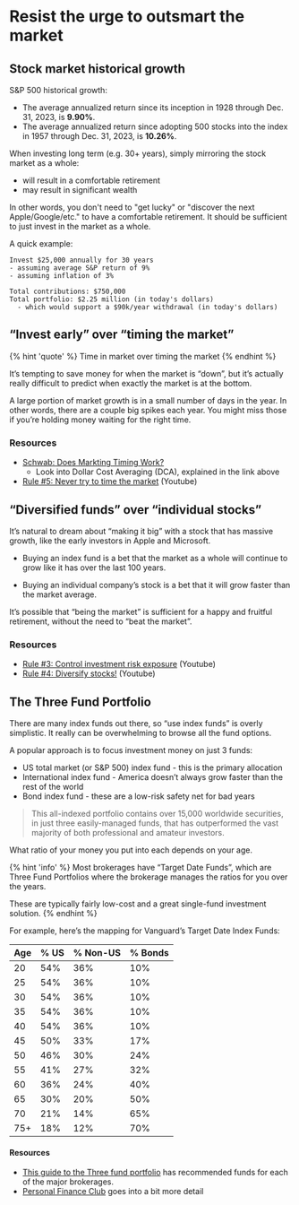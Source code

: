 # Resist the urge to outsmart the market

## Stock market historical growth

S&P 500 historical growth:
- The average annualized return since its inception in 1928 through Dec. 31, 2023, is **9.90%**.
- The average annualized return since adopting 500 stocks into the index in 1957 through Dec. 31, 2023, is **10.26%**.

When investing long term (e.g. 30+ years), simply mirroring the stock market as a whole:
- will result in a comfortable retirement
- may result in significant wealth

In other words, you don't need to "get lucky" or "discover the next Apple/Google/etc." to have a comfortable retirement. It should be sufficient to just invest in the market as a whole.

A quick example:

```
Invest $25,000 annually for 30 years
- assuming average S&P return of 9%
- assuming inflation of 3%

Total contributions: $750,000
Total portfolio: $2.25 million (in today's dollars)
  - which would support a $90k/year withdrawal (in today's dollars)
```

## “Invest early” over “timing the market”

{% hint 'quote' %}
Time in market over timing the market
{% endhint %}

It’s tempting to save money for when the market is “down”, but it’s actually really difficult to predict when exactly the market is at the bottom.

A large portion of market growth is in a small number of days in the year. In other words, there are a couple big spikes each year. You might miss those if you’re holding money waiting for the right time.

### Resources
- [Schwab: Does Markting Timing Work?](https://www.schwab.com/learn/story/does-market-timing-work)
    - Look into Dollar Cost Averaging (DCA), explained in the link above
- [Rule #5: Never try to time the market](https://www.youtube.com/watch?v=b3pnpbWYfwc&list=PL21534875BFC50EEE&index=6) (Youtube)

## “Diversified funds” over “individual stocks”

It’s natural to dream about “making it big” with a stock that has massive growth, like the early investors in Apple and Microsoft.

- Buying an index fund is a bet that the market as a whole will continue to grow like it has over the last 100 years.

- Buying an individual company’s stock is a bet that it will grow faster than the market average.

It’s possible that “being the market” is sufficient for a happy and fruitful retirement, without the need to “beat the market”.

### Resources
- [Rule #3: Control investment risk exposure](https://www.youtube.com/watch?v=mArZsJvFKY4) (Youtube)
- [Rule #4: Diversify stocks!](https://www.youtube.com/watch?v=zXnbxLtRhrU&t=170s) (Youtube)

## The Three Fund Portfolio

There are many index funds out there, so “use index funds” is overly simplistic. It really can be overwhelming to browse all the fund options.

A popular approach is to focus investment money on just 3 funds:

- US total market (or S&P 500) index fund - this is the primary allocation
- International index fund - America doesn’t always grow faster than the rest of the world
- Bond index fund - these are a low-risk safety net for bad years

> This all-indexed portfolio contains over 15,000 worldwide securities, in just three easily-managed funds, that has outperformed the vast majority of both professional and amateur investors.

What ratio of your money you put into each depends on your age.

{% hint 'info' %}
Most brokerages have “Target Date Funds”, which are Three Fund Portfolios where the brokerage manages the ratios for you over the years.

These are typically fairly low-cost and a great single-fund investment solution.
{% endhint %}

For example, here’s the mapping for Vanguard’s Target Date Index Funds:

| Age | % US | % Non-US | % Bonds |
| --- | ---- | -------- | ------- |
|20 | 54% | 36% | 10% |
|25| 54%| 36%| 10% |
|30|54%|36%|10%|
|35|54%|36%|10%|
|40|54%|36%|10%|
|45|50%|33%|17%|
|50|46%|30%|24%|
|55|41%|27%|32%|
|60|36%|24%|40%|
|65|30%|20%|50%|
|70|21%|14%|65%|
|75+|18%|12%|70%|

#### Resources
- [This guide to the Three fund portfolio](https://www.bogleheads.org/wiki/Three-fund_portfolio) has recommended funds for each of the major brokerages.
- [Personal Finance Club](https://www.personalfinanceclub.com/three-fund-portfolio/) goes into a bit more detail
